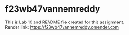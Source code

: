 # f23wb47vannemreddy
This is Lab 10 and README file created for this assignment.<br>
Render link: https://f23wb47vannemreddy.onrender.com
